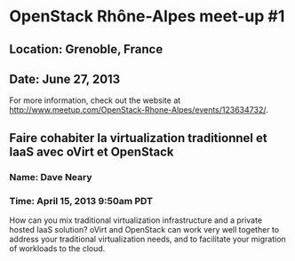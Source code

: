 # OpenStack Rhône-Alpes meet-up #1
## Location: Grenoble, France
## Date: June 27, 2013

For more information, check out the website at <http://www.meetup.com/OpenStack-Rhone-Alpes/events/123634732/>.

## Faire cohabiter la virtualization traditionnel et IaaS avec oVirt et OpenStack
### Name: Dave Neary
### Time: April 15, 2013 9:50am PDT

How can you mix traditional virtualization infrastructure and a private hosted IaaS
solution? oVirt and OpenStack can work very well together to address your traditional
virtualization needs, and to facilitate your migration of workloads to the cloud.
